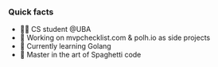 ### Quick facts 
- 👨‍🎓 CS student @UBA 
- 🔭    Working on mvpchecklist.com & polh.io as side projects
- 🌱  Currently learning Golang
- 🍝  Master in the art of Spaghetti code


<!--
**dylanszejnblum/dylanszejnblum** is a ✨ _special_ ✨ repository because its `README.md` (this file) appears on your GitHub profile.

Here are some ideas to get you started:

- 🔭 I’m currently working on ...
- 🌱 I’m currently learning ...
- 👯 I’m looking to collaborate on ...
- 🤔 I’m looking for help with ...
- 💬 Ask me about ...
- 📫 How to reach me: ...
- 😄 Pronouns: ...
- ⚡ Fun fact: ...
-->
